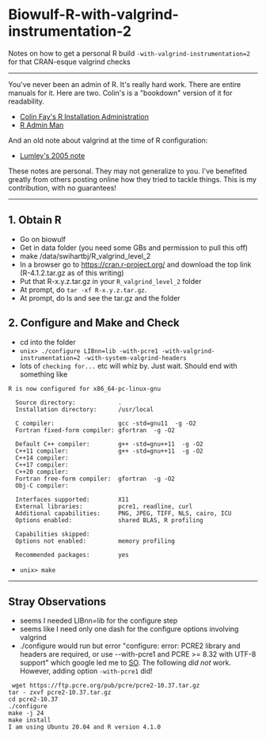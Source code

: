 # Biowulf-R-with-valgrind-instrumentation-2
Notes on how to get a personal R build  `-with-valgrind-instrumentation=2` for that CRAN-esque valgrind checks

---

You've never been an admin of R.  It's really hard work.  There are entire manuals for it.  Here are two.  Colin's is a "bookdown" version of it for readability.

  * [Colin Fay's R Installation Administration](https://colinfay.me/r-installation-administration/index.html)
  * [R Admin Man](https://cran.r-project.org/doc/manuals/r-release/R-admin.html#Obtaining-R)

And an old note about valgrind at the time of R configuration:

  * [Lumley's 2005 note](https://developer.r-project.org/valgrind-internal.html)


These notes are personal.  They may not generalize to you.  I've benefited greatly from others posting online how they tried to tackle things.  This is my contribution, with no guarantees!

---

## 1. Obtain R
  
  * Go on biowulf
  * Get in data folder (you need some GBs and permission to pull this off)
  * make /data/swihartbj/R_valgrind_level_2
  * In a browser go to https://cran.r-project.org/ and download the top link (R-4.1.2.tar.gz as of this writing)
  * Put that R-x.y.z.tar.gz in your `R_valgrind_level_2` folder
  * At prompt, do `tar -xf R-x.y.z.tar.gz`.  
  * At prompt, do ls and see the tar.gz and the folder

## 2. Configure and Make and Check

  * cd into the folder
  * `unix> ./configure LIBnn=lib -with-pcre1 -with-valgrind-instrumentation=2 -with-system-valgrind-headers`
  * lots of `checking for...` etc will whiz by. Just wait. Should end with something like

````
R is now configured for x86_64-pc-linux-gnu

  Source directory:            .
  Installation directory:      /usr/local

  C compiler:                  gcc -std=gnu11  -g -O2
  Fortran fixed-form compiler: gfortran  -g -O2

  Default C++ compiler:        g++ -std=gnu++11  -g -O2
  C++11 compiler:              g++ -std=gnu++11  -g -O2
  C++14 compiler:
  C++17 compiler:
  C++20 compiler:
  Fortran free-form compiler:  gfortran  -g -O2
  Obj-C compiler:

  Interfaces supported:        X11
  External libraries:          pcre1, readline, curl
  Additional capabilities:     PNG, JPEG, TIFF, NLS, cairo, ICU
  Options enabled:             shared BLAS, R profiling

  Capabilities skipped:
  Options not enabled:         memory profiling

  Recommended packages:        yes
````
  * `unix> make`

---

## Stray Observations
  * seems I needed LIBnn=lib for the configure step
  * seems like I need only one dash for the configure options involving valgrind
  * ./configure would run but error "configure: error: PCRE2 library and headers are required, or use --with-pcre1 and PCRE >= 8.32 with UTF-8 support" which google led me to [SO](https://unix.stackexchange.com/a/653785/117378). The following *did* *not* work.  However, adding option `-with-pcre1` did!

```
 wget https://ftp.pcre.org/pub/pcre/pcre2-10.37.tar.gz
tar - zxvf pcre2-10.37.tar.gz
cd pcre2-10.37
./configure
make -j 24
make install
I am using Ubuntu 20.04 and R version 4.1.0
```
